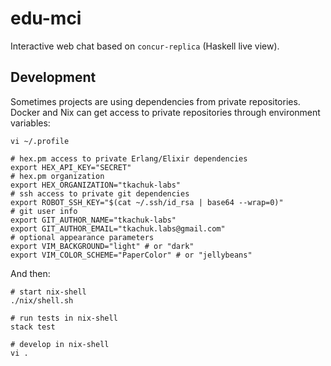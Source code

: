 # edu-mci

Interactive web chat based on `concur-replica` (Haskell live view).

## Development

Sometimes projects are using dependencies from private repositories. Docker and Nix can get access to private repositories through environment variables:

```shell
vi ~/.profile

# hex.pm access to private Erlang/Elixir dependencies
export HEX_API_KEY="SECRET"
# hex.pm organization
export HEX_ORGANIZATION="tkachuk-labs"
# ssh access to private git dependencies
export ROBOT_SSH_KEY="$(cat ~/.ssh/id_rsa | base64 --wrap=0)"
# git user info
export GIT_AUTHOR_NAME="tkachuk-labs"
export GIT_AUTHOR_EMAIL="tkachuk.labs@gmail.com"
# optional appearance parameters
export VIM_BACKGROUND="light" # or "dark"
export VIM_COLOR_SCHEME="PaperColor" # or "jellybeans"
```

And then:

```shell
# start nix-shell
./nix/shell.sh

# run tests in nix-shell
stack test

# develop in nix-shell
vi .
```
